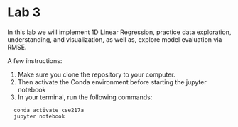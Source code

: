 # Lab 3

In this lab we will implement 1D Linear Regression, practice data exploration, understanding, and visualization, as well as, explore model evaluation via RMSE.

A few instructions:

1. Make sure you clone the repository to your computer.
2. Then activate the Conda environment before starting the jupyter notebook
3. In your terminal, run the following commands:
  ```console
    conda activate cse217a
    jupyter notebook
  ```
